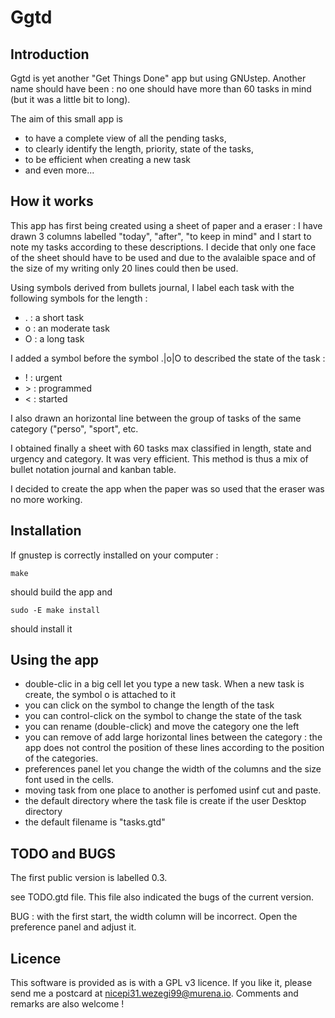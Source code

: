 # Ggtd


## Introduction

Ggtd is yet  another "Get Things Done" app but using GNUstep. Another name should have been  : no one should have more than 60 tasks in mind (but it was a little bit to long). 

The aim of this small app is 
 * to have a complete view of all the pending tasks, 
 * to clearly identify the length, priority, state of the tasks,
 * to be efficient when creating a new task
 * and even more...

## How it works
 
This app has first being created using a sheet of paper and a eraser : I have drawn 3 columns labelled "today", "after", "to keep in mind" and I start to note my tasks according to these descriptions. I decide that only one face of the sheet should have to be used and due to the avalaible space and of the size of my writing only 20 lines could then be used. 

Using symbols derived from bullets journal, I label each task with the following  symbols for the length :
* . : a short task
* o : an moderate task
* O : a long task

I added a symbol before the symbol .|o|O to described the state of the task :
* ! : urgent
* \> : programmed
* < : started


I also  drawn an horizontal line between the group of tasks of the same category ("perso", "sport", etc.


I obtained finally a sheet with 60 tasks max classified in length, state and urgency and category. It was very efficient. This method is thus a mix of bullet notation journal and kanban table.

I decided to create the app when the paper was so used that the eraser was no more working.



## Installation

If gnustep is correctly installed on your computer : 

```make```

should build the app and 

```sudo -E make install```

should install it

## Using the app
* double-clic in a big cell let you type a new task. When a new task is create, the symbol o is attached to it
* you can click on the symbol to change the length of the task
* you can control-click on the symbol to change the state of the task
* you can rename (double-click) and move the category one the left
* you can remove of add large horizontal lines between the category : the app does not control the position of these lines according to the position of the categories.  
* preferences panel let you change the width of the columns and the size font used in the cells. 
* moving task from one place to another is perfomed usinf cut and paste.
* the default directory where the task file is create if the user Desktop directory
* the default filename is "tasks.gtd"


## TODO and BUGS
The first public version is labelled 0.3. 

see TODO.gtd file. This file also indicated the bugs of the current version.

BUG : with the first start, the width column will be incorrect. Open the preference panel and adjust it.

## Licence
This software is provided as is with a GPL v3 licence. If you like it, please send me a postcard at [nicepi31.wezegi99@murena.io](mailto:nicepi31.wezegi99@murena.io). Comments and remarks are also welcome !



 
 